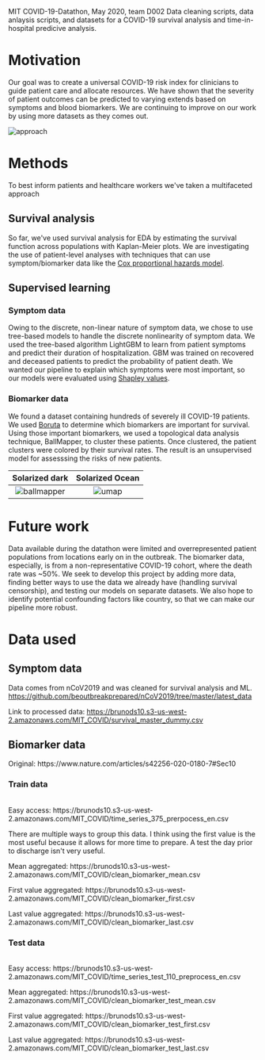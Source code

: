 MIT COVID-19-Datathon, May 2020, team D002
Data cleaning scripts, data anlaysis scripts, and datasets for a COVID-19 survival analysis and time-in-hospital 
predicive analysis.

# Motivation
Our goal was to create a universal COVID-19 risk index for clinicians to guide patient care and allocate resources. We have shown that the severity of patient outcomes can be predicted to varying extends based on symptoms and blood biomarkers. We are continuing to improve on our work by using more datasets as they comes out.

![approach](https://brunods10.s3-us-west-2.amazonaws.com/MIT_COVID/figures/approach.png)

# Methods

To best inform patients and healthcare workers we've taken a multifaceted approach

## Survival analysis
So far, we've used survival analysis for EDA by estimating the survival function across populations with Kaplan-Meier plots. We are investigating the use of patient-level analyses with techniques that can use symptom/biomarker data like the [Cox proportional hazards model](https://en.wikipedia.org/wiki/Proportional_hazards_model#The_Cox_model).


## Supervised learning

### Symptom data
Owing to the discrete, non-linear nature of symptom data, we chose to use tree-based models to handle the discrete nonlinearity of symptom data. We used the tree-based algorithm LightGBM to learn from patient symptoms and predict their duration of hospitalization. GBM was trained on recovered and deceased patients to predict the probability of patient death. We wanted our pipeline to explain which symptoms were most important, so our models were evaluated using [Shapley values](https://christophm.github.io/interpretable-ml-book/shapley.html).

### Biomarker data
We found a dataset containing hundreds of severely ill COVID-19 patients. We used [Boruta](https://www.datacamp.com/community/tutorials/feature-selection-R-boruta) to determine which biomarkers are important for survival. Using those important biomarkers, we used a topological data analysis technique, BallMapper, to cluster these patients. Once clustered, the patient clusters were colored by their survival rates. The result is an unsupervised model for assesssing the risks of new patients.


Solarized dark             |  Solarized Ocean
:-------------------------:|:-------------------------:
![ballmapper](https://brunods10.s3-us-west-2.amazonaws.com/MIT_COVID/figures/ballmapper_biomarkers.png)  |  ![umap](https://brunods10.s3-us-west-2.amazonaws.com/MIT_COVID/figures/nature_biomarkers_test_80_neighbors_manhattan.png)




# Future work
Data available during the datathon were limited and overrepresented patient populations from locations early on in the outbreak. The biomarker data, especially, is from a non-representative COVID-19 cohort, where the death rate was ~50%. We seek to develop this project by adding more data, finding better ways to use the data we already have (handling survival censorship), and testing our models on separate datasets. We also hope to identify potential confounding factors like country, so that we can make our pipeline more robust.

# Data used
## Symptom data
Data comes from nCoV2019 and was cleaned for survival analysis and ML.
https://github.com/beoutbreakprepared/nCoV2019/tree/master/latest_data


Link to processed data: https://brunods10.s3-us-west-2.amazonaws.com/MIT_COVID/survival_master_dummy.csv

## Biomarker data
<p>
Original: https://www.nature.com/articles/s42256-020-0180-7#Sec10

### Train data
<br>
Easy access: https://brunods10.s3-us-west-2.amazonaws.com/MIT_COVID/time_series_375_prerpocess_en.csv
</p>
<p>
There are multiple ways to group this data. I think using the first value is the most useful because it allows for more time to prepare. A test the day prior to discharge isn't very useful.
</p>
<p>
Mean aggregated: https://brunods10.s3-us-west-2.amazonaws.com/MIT_COVID/clean_biomarker_mean.csv
</p>
<p>
First value aggregated: https://brunods10.s3-us-west-2.amazonaws.com/MIT_COVID/clean_biomarker_first.csv
</p>
<p>
Last value aggregated: https://brunods10.s3-us-west-2.amazonaws.com/MIT_COVID/clean_biomarker_last.csv
</p>

### Test data

<br>
Easy access: https://brunods10.s3-us-west-2.amazonaws.com/MIT_COVID/time_series_test_110_preprocess_en.csv
</p>
<p>
Mean aggregated: https://brunods10.s3-us-west-2.amazonaws.com/MIT_COVID/clean_biomarker_test_mean.csv
</p>
<p>
First value aggregated: https://brunods10.s3-us-west-2.amazonaws.com/MIT_COVID/clean_biomarker_test_first.csv
</p>
<p>
Last value aggregated: https://brunods10.s3-us-west-2.amazonaws.com/MIT_COVID/clean_biomarker_test_last.csv
</p>